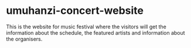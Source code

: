 # umuhanzi-concert-website
This is the website for music festival where the visitors will get the information about the schedule, the featured artists and information about the organisers. 
